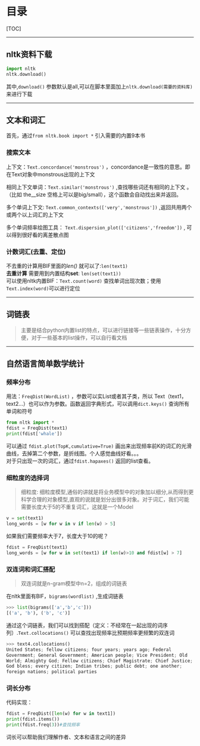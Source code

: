 # 目录
[TOC]

***
## nltk资料下载

```python
import nltk
nltk.download()
```
其中,`download()` 参数默认是all,可以在脚本里面加上`nltk.download(需要的资料库)` 来进行下载<br>

***

## 文本和词汇
首先，通过`from nltk.book import *` 引入需要的内置9本书
### 搜索文本
上下文：`Text.concordance('monstrous')` ，concordance是一致性的意思。即在Text对象中monstrous出现的上下文

相同上下文单词：`Text.similar('monstrous')` ,查找哪些词还有相同的上下文 。（比如 the__size 空格上可以是big/small），这个函数会自动找出来并返回。

多个单词上下文: `Text.common_contexts(['very','monstrous'])` ,返回共用两个或两个以上词汇的上下文

多个单词频率绘图工具： `Text.dispersion_plot(['citizens','freedom'])` , 可以得到很好看的离差散点图

### 计数词汇(去重、定位)
不去重的计算用BIF里面的*len()* 就可以了:`len(text1)`<br>
**去重计算** 需要用到内置结构**set**: `len(set(text1))`<br>
可以使用nltk内置BIF：`Text.count(word)` 查找单词出现次数；使用`Text.index(word)`可以进行定位

***
## 词链表
> 主要是结合python内置list的特点，可以进行链接等一些链表操作，十分方便，对于一些基本的list操作，可以自行看文档

***

## 自然语言简单数学统计

### 频率分布
用法：`FreqDist(WordList)` ，参数可以实List或者其子类，所以 Text（text1，text2...）也可以作为参数。函数返回字典形式，可以调用`dict.keys()` 查询所有单词和符号
```python
from nltk import *
fdist = FreqDist(text1)
print(fdist['whale'])
```
可以通过 `fdist.plot(TopK,cumulative=True)` 画出来出现频率前K的词汇的光滑曲线，去掉第二个参数，是折线图。个人感觉曲线好看。。。<br>
对于只出现一次的词汇，通过`fdist.hapaxes()` 返回的list查看。

### 细粒度的选择词
> 细粒度: 细粒度模型,通俗的讲就是将业务模型中的对象加以细分,从而得到更科学合理的对象模型,直观的说就是划分出很多对象。对于词汇，我们可能需要长度大于5的不重复词汇，这就是一个Model

```python
v = set(text1)
long_words = [w for w in v if len(w) > 5]
```
如果我们需要频率大于7，长度大于10的呢？
```python
fdist = FreqDist(text1)
long_words = [w for w in set(text1) if len(w)>10 and fdist[w] > 7]
```

### 双连词和词汇搭配
> 双连词就是n-gram模型中n=2，组成的词链表

在nltk里面有BIF，`bigrams(wordlist)` ,生成词链表
```python
>>> list(bigrams(['a','b','c']))
[('a', 'b'), ('b', 'c')]
```
通过这个词链表，我们可以找到搭配（定义：不经常在一起出现的词序列）.`Text.collocations()` 可以查找出现频率比预期频率更频繁的双连词
```python
>>> text4.collocations()
United States; fellow citizens; four years; years ago; Federal
Government; General Government; American people; Vice President; Old
World; Almighty God; Fellow citizens; Chief Magistrate; Chief Justice;
God bless; every citizen; Indian tribes; public debt; one another;
foreign nations; political parties
```

### 词长分布
代码实现：
```python
fdist = FreqDist([len(w) for w in text1])
print(fdist.items())
print(fdist.freq(3))#查找频率
```
词长可以帮助我们理解作者、文本和语言之间的差异
